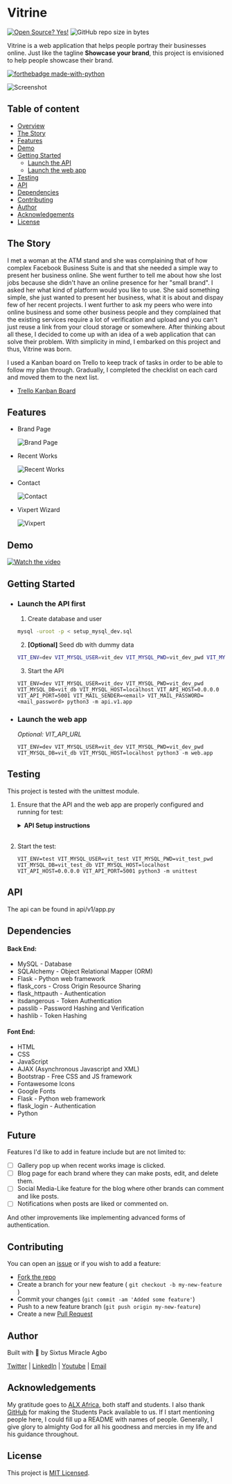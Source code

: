 # Vitrine

[![Open Source? Yes!](https://badgen.net/badge/Open%20Source%20%3F/Yes%21/blue?icon=github)](https://github.com/Naereen/badges/)
![GitHub repo size in bytes](https://img.shields.io/github/repo-size/sixtusagbo/vitrine)

Vitrine is a web application that helps people portray their businesses online. Just like the tagline **Showcase your brand**, this project is envisioned to help people showcase their brand.

<!-- Visit the [website](https://vitrine.me). -->

[![forthebadge made-with-python](http://ForTheBadge.com/images/badges/made-with-python.svg)](https://www.python.org/)

![Screenshot](web/static/images/banner.jpg)

## Table of content

- [Overview](#vitrine)
- [The Story](#the-story)
- [Features](#features)
- [Demo](#demo)
- [Getting Started](#getting-started)
  - [Launch the API](#launch-the-api-first)
  - [Launch the web app](#launch-the-web-app)
- [Testing](#testing)
- [API](#api)
- [Dependencies](#dependencies)
- [Contributing](#contributing)
- [Author](#author)
- [Acknowledgements](#acknowledgements)
- [License](#license)

## The Story

I met a woman at the ATM stand and she was complaining that of how complex Facebook Business Suite is and that she needed a simple way to present her business online. She went further to tell me about how she lost jobs because she didn't have an online presence for her "small brand". I asked her what kind of platform would you like to use. She said something simple, she just wanted to present her business, what it is about and dispay few of her recent projects. I went further to ask my peers who were into online business and some other business people and they complained that the existing services require a lot of verification and upload and you can't just reuse a link from your cloud storage or somewhere. After thinking about all these, I decided to come up with an idea of a web application that can solve their problem. With simplicity in mind, I embarked on this project and thus, Vitrine was born.

I used a Kanban board on Trello to keep track of tasks in order to be able to follow my plan through. Gradually, I completed the checklist on each card and moved them to the next list.

- [Trello Kanban Board](https://trello.com/b/17TmBcq8/portfolio-project)
<!-- - [Blog Post]() -->

## Features

- Brand Page

  ![Brand Page](shot_brand_page_overview.png)

- Recent Works

  ![Recent Works](shot_recent_projects.png)

- Contact

  ![Contact](shot_contact_section.png)

- Vixpert Wizard

  ![Vixpert](shot_vixpert.png)

## Demo

[![Watch the video](https://img.youtube.com/vi/NoJ74GNxGos/hqdefault.jpg)](https://youtu.be/NoJ74GNxGos)

## Getting Started

<!-- You can easily access it from our website: https://vitrine.me -->

- ### Launch the API first

  1. Create database and user

  ```bash
  mysql -uroot -p < setup_mysql_dev.sql
  ```

  2. **[Optional]** Seed db with dummy data

  ```bash
  VIT_ENV=dev VIT_MYSQL_USER=vit_dev VIT_MYSQL_PWD=vit_dev_pwd VIT_MYSQL_DB=vit_db VIT_MYSQL_HOST=localhost python3 feed_db.py
  ```

  3. Start the API

  ```
  VIT_ENV=dev VIT_MYSQL_USER=vit_dev VIT_MYSQL_PWD=vit_dev_pwd VIT_MYSQL_DB=vit_db VIT_MYSQL_HOST=localhost VIT_API_HOST=0.0.0.0 VIT_API_PORT=5001 VIT_MAIL_SENDER=<email> VIT_MAIL_PASSWORD=<mail_password> python3 -m api.v1.app
  ```

- ### Launch the web app

  _Optional: VIT_API_URL_

  ```
  VIT_ENV=dev VIT_MYSQL_USER=vit_dev VIT_MYSQL_PWD=vit_dev_pwd VIT_MYSQL_DB=vit_db VIT_MYSQL_HOST=localhost python3 -m web.app
  ```

## Testing

This project is tested with the unittest module.

1. Ensure that the API and the web app are properly configured and running for test:

   <details><summary><b>API Setup instructions</b></summary>

   1. Start API in test mode:

      ```
      VIT_ENV=test VIT_MYSQL_USER=vit_test VIT_MYSQL_PWD=vit_test_pwd VIT_MYSQL_DB=vit_test_db VIT_MYSQL_HOST=localhost VIT_API_HOST=0.0.0.0 VIT_API_PORT=5001 VIT_MAIL_SENDER=<email> VIT_MAIL_PASSWORD=<mail_password> python3 -m api.v1.app
      ```

   2. Start the web app in test mode:

      ```
      VIT_ENV=test VIT_MYSQL_USER=vit_test VIT_MYSQL_PWD=vit_test_pwd VIT_MYSQL_DB=vit_test_db VIT_MYSQL_HOST=localhost VIT_API_HOST=0.0.0.0 VIT_API_PORT=5001 python3 -m web.app
      ```

   </details><br>

2. Start the test:

   ```
   VIT_ENV=test VIT_MYSQL_USER=vit_test VIT_MYSQL_PWD=vit_test_pwd VIT_MYSQL_DB=vit_test_db VIT_MYSQL_HOST=localhost VIT_API_HOST=0.0.0.0 VIT_API_PORT=5001 python3 -m unittest
   ```

## API

The api can be found in api/v1/app.py

<!-- **Endpoints:**
/api/v1/ -->

## Dependencies

#### Back End:

- MySQL - Database
- SQLAlchemy - Object Relational Mapper (ORM)
- Flask - Python web framework
- flask_cors - Cross Origin Resource Sharing
- flask_httpauth - Authentication
- itsdangerous - Token Authentication
- passlib - Password Hashing and Verification
- hashlib - Token Hashing

#### Font End:

- HTML
- CSS
- JavaScript
- AJAX (Asynchronous Javascript and XML)
- Bootstrap - Free CSS and JS framework
- Fontawesome Icons
- Google Fonts
- Flask - Python web framework
- flask_login - Authentication
- Python

<!-- #### Deployment:

This project was deployed with the help of [Github Student Developer Pack](https://education.github.com/pack)

- Domain - Namecheap
- Hosting - Heroku
- Monitoring - Datadog -->

## Future

Features I'd like to add in feature include but are not limited to:

- [ ] Gallery pop up when recent works image is clicked.
- [ ] Blog page for each brand where they can make posts, edit, and delete them.
- [ ] Social Media-Like feature for the blog where other brands can comment and like posts.
- [ ] Notifications when posts are liked or commented on.

And other improvements like implementing advanced forms of authentication.

## Contributing

You can open an [issue](https://github.com/sixtusagbo/vitrine/issues) or if you wish to add a feature:

- [Fork the repo](https://github.com/sixtusagbo/vitrine/fork)
- Create a branch for your new feature ( `git checkout -b my-new-feature` )
- Commit your changes (`git commit -am 'Added some feature'`)
- Push to a new feature branch (`git push origin my-new-feature`)
- Create a new [Pull Request](https://github.com/sixtusagbo/vitrine/pulls)

## Author

Built with 💖 by Sixtus Miracle Agbo

[Twitter](https://twitter.com/sixtusagbo) | [LinkedIn](https://linkedin.com/in/sixtusagbo) | [Youtube](https://youtube.com/@sixtusagbo) | [Email](mailto:miracleagbosixtus@gmail.com)

## Acknowledgements

My gratitude goes to [ALX Africa](https://alxafrica.com), both staff and students. I also thank [GitHub](https://github.com) for making the Students Pack available to us. If I start mentioning people here, I could fill up a README with names of people. Generally, I give glory to almighty God for all his goodness and mercies in my life and his guidance throughout.

## License

This project is [MIT Licensed](LICENSE).
